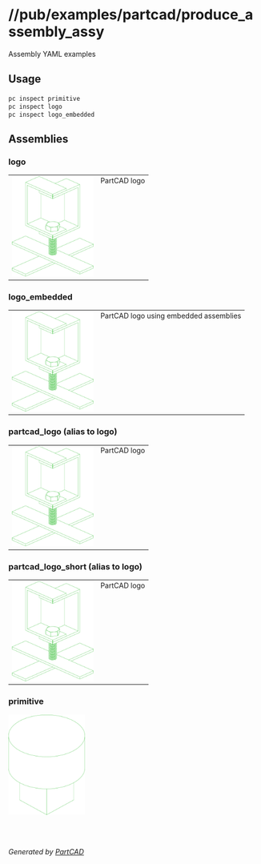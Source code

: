 # //pub/examples/partcad/produce_assembly_assy

Assembly YAML examples

## Usage
```shell
pc inspect primitive
pc inspect logo
pc inspect logo_embedded
```


## Assemblies

### logo
<table><tr>
<td valign=top><a href="logo.assy"><img src="././logo.svg" style="width: auto; height: auto; max-width: 200px; max-height: 200px;"></a></td>
<td valign=top>PartCAD logo</td>
</tr></table>

### logo_embedded
<table><tr>
<td valign=top><a href="logo_embedded.assy"><img src="././logo_embedded.svg" style="width: auto; height: auto; max-width: 200px; max-height: 200px;"></a></td>
<td valign=top>PartCAD logo using embedded assemblies</td>
</tr></table>

### partcad_logo (alias to logo)
<table><tr>
<td valign=top><a href="partcad_logo.assy"><img src="././logo.svg" style="width: auto; height: auto; max-width: 200px; max-height: 200px;"></a></td>
<td valign=top>PartCAD logo</td>
</tr></table>

### partcad_logo_short (alias to logo)
<table><tr>
<td valign=top><a href="partcad_logo_short.assy"><img src="././logo.svg" style="width: auto; height: auto; max-width: 200px; max-height: 200px;"></a></td>
<td valign=top>PartCAD logo</td>
</tr></table>

### primitive
<a href="primitive.assy"><img src="././primitive.svg" style="width: auto; height: auto; max-width: 200px; max-height: 200px;"></a>

<br/><br/>

*Generated by [PartCAD](https://partcad.org/)*
